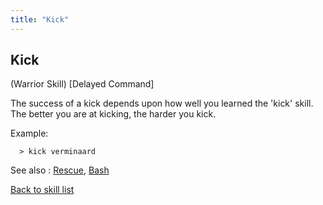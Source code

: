 ```yaml
---
title: "Kick"
---
```


## Kick

(Warrior Skill) \[Delayed Command\]

The success of a kick depends upon how well you learned the 'kick'
skill. The better you are at kicking, the harder you kick.

Example:

`  > kick verminaard`

See also : [Rescue](Rescue "wikilink"), [Bash](Bash "wikilink")

[Back to skill list](Skill "wikilink")